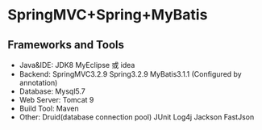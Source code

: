 SpringMVC+Spring+MyBatis
========================

Frameworks and Tools
-----------------------------------
* Java&IDE: JDK8 MyEclipse 或 idea
* Backend:  SpringMVC3.2.9 Spring3.2.9 MyBatis3.1.1 (Configured by annotation)
* Database: Mysql5.7
* Web Server: Tomcat 9
* Build Tool: Maven
* Other: Druid(database connection pool) JUnit Log4j Jackson FastJson
